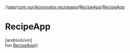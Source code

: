//[app](../../../index.md)/[com.yuriikonovalov.recipeapp](../index.md)/[RecipeApp](index.md)/[RecipeApp](-recipe-app.md)

# RecipeApp

[androidJvm]\
fun [RecipeApp](-recipe-app.md)()
